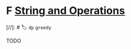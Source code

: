 # **F** [String and Operations](https://codeforces.com/contest/1455/problem/F)

[//]: # 🏷 `dp` `greedy`

TODO
